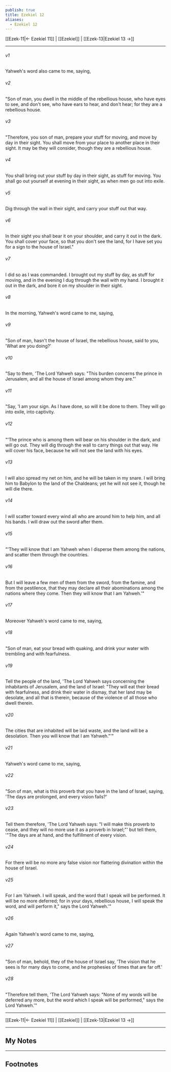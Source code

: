 ```yaml
---
publish: true
title: Ezekiel 12
aliases:
  - Ezekiel 12
---
```


[[Ezek-11|← Ezekiel 11]] | [[Ezekiel]] | [[Ezek-13|Ezekiel 13 →]]
***



###### v1 
Yahweh's word also came to me, saying, 

###### v2 
"Son of man, you dwell in the middle of the rebellious house, who have eyes to see, and don't see, who have ears to hear, and don't hear; for they are a rebellious house. 

###### v3 
"Therefore, you son of man, prepare your stuff for moving, and move by day in their sight. You shall move from your place to another place in their sight. It may be they will consider, though they are a rebellious house. 

###### v4 
You shall bring out your stuff by day in their sight, as stuff for moving. You shall go out yourself at evening in their sight, as when men go out into exile. 

###### v5 
Dig through the wall in their sight, and carry your stuff out that way. 

###### v6 
In their sight you shall bear it on your shoulder, and carry it out in the dark. You shall cover your face, so that you don't see the land, for I have set you for a sign to the house of Israel." 

###### v7 
I did so as I was commanded. I brought out my stuff by day, as stuff for moving, and in the evening I dug through the wall with my hand. I brought it out in the dark, and bore it on my shoulder in their sight. 

###### v8 
In the morning, Yahweh's word came to me, saying, 

###### v9 
"Son of man, hasn't the house of Israel, the rebellious house, said to you, 'What are you doing?' 

###### v10 
"Say to them, 'The Lord Yahweh says: "This burden concerns the prince in Jerusalem, and all the house of Israel among whom they are."' 

###### v11 
"Say, 'I am your sign. As I have done, so will it be done to them. They will go into exile, into captivity. 

###### v12 
"'The prince who is among them will bear on his shoulder in the dark, and will go out. They will dig through the wall to carry things out that way. He will cover his face, because he will not see the land with his eyes. 

###### v13 
I will also spread my net on him, and he will be taken in my snare. I will bring him to Babylon to the land of the Chaldeans; yet he will not see it, though he will die there. 

###### v14 
I will scatter toward every wind all who are around him to help him, and all his bands. I will draw out the sword after them. 

###### v15 
"'They will know that I am Yahweh when I disperse them among the nations, and scatter them through the countries. 

###### v16 
But I will leave a few men of them from the sword, from the famine, and from the pestilence, that they may declare all their abominations among the nations where they come. Then they will know that I am Yahweh.'" 

###### v17 
Moreover Yahweh's word came to me, saying, 

###### v18 
"Son of man, eat your bread with quaking, and drink your water with trembling and with fearfulness. 

###### v19 
Tell the people of the land, 'The Lord Yahweh says concerning the inhabitants of Jerusalem, and the land of Israel: "They will eat their bread with fearfulness, and drink their water in dismay, that her land may be desolate, and all that is therein, because of the violence of all those who dwell therein. 

###### v20 
The cities that are inhabited will be laid waste, and the land will be a desolation. Then you will know that I am Yahweh."'" 

###### v21 
Yahweh's word came to me, saying, 

###### v22 
"Son of man, what is this proverb that you have in the land of Israel, saying, 'The days are prolonged, and every vision fails?' 

###### v23 
Tell them therefore, 'The Lord Yahweh says: "I will make this proverb to cease, and they will no more use it as a proverb in Israel;"' but tell them, '"The days are at hand, and the fulfillment of every vision. 

###### v24 
For there will be no more any false vision nor flattering divination within the house of Israel. 

###### v25 
For I am Yahweh. I will speak, and the word that I speak will be performed. It will be no more deferred; for in your days, rebellious house, I will speak the word, and will perform it," says the Lord Yahweh.'" 

###### v26 
Again Yahweh's word came to me, saying, 

###### v27 
"Son of man, behold, they of the house of Israel say, 'The vision that he sees is for many days to come, and he prophesies of times that are far off.' 

###### v28 
"Therefore tell them, 'The Lord Yahweh says: "None of my words will be deferred any more, but the word which I speak will be performed," says the Lord Yahweh.'"

***
[[Ezek-11|← Ezekiel 11]] | [[Ezekiel]] | [[Ezek-13|Ezekiel 13 →]]

---
## My Notes

---
## Footnotes